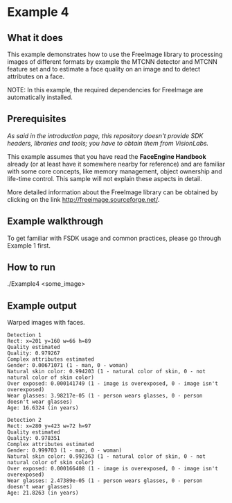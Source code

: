 # Example 4
## What it does
This example demonstrates how to use the FreeImage library to processing images of different
formats by example the MTCNN detector and MTCNN feature set and to estimate a face quality
on an image and to detect attributes on a face.

NOTE: In this example, the required dependencies for FreeImage are automatically installed.

## Prerequisites
*As said in the introduction page, this repository doesn't provide SDK headers, libraries and tools;
you have to obtain them from VisionLabs.*

This example assumes that you have read the **FaceEngine Handbook** already
(or at least have it somewhere nearby for reference) and are familiar with some core concepts,
like memory management, object ownership and life-time control. This sample will not explain
these aspects in detail.

More detailed information about the FreeImage library can be obtained by clicking on the link
http://freeimage.sourceforge.net/.

## Example walkthrough
To get familiar with FSDK usage and common practices, please go through Example 1 first.

## How to run
./Example4 <some_image>

## Example output
Warped images with faces.
```
Detection 1
Rect: x=201 y=160 w=66 h=89
Quality estimated
Quality: 0.979267
Complex attributes estimated
Gender: 0.00671071 (1 - man, 0 - woman)
Natural skin color: 0.994203 (1 - natural color of skin, 0 - not natural color of skin color)
Over exposed: 0.000141749 (1 - image is overexposed, 0 - image isn't overexposed)
Wear glasses: 3.98217e-05 (1 - person wears glasses, 0 - person doesn't wear glasses)
Age: 16.6324 (in years)

Detection 2
Rect: x=280 y=423 w=72 h=97
Quality estimated
Quality: 0.978351
Complex attributes estimated
Gender: 0.999703 (1 - man, 0 - woman)
Natural skin color: 0.992363 (1 - natural color of skin, 0 - not natural color of skin color)
Over exposed: 0.000166408 (1 - image is overexposed, 0 - image isn't overexposed)
Wear glasses: 2.47389e-05 (1 - person wears glasses, 0 - person doesn't wear glasses)
Age: 21.8263 (in years)
```
